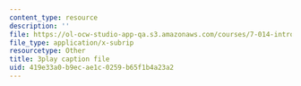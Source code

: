 ```yaml
---
content_type: resource
description: ''
file: https://ol-ocw-studio-app-qa.s3.amazonaws.com/courses/7-014-introductory-biology-spring-2005/419e33a0b9ecae1c0259b65f1b4a23a2_5WqgNOSoD_M.srt
file_type: application/x-subrip
resourcetype: Other
title: 3play caption file
uid: 419e33a0-b9ec-ae1c-0259-b65f1b4a23a2
---
```

